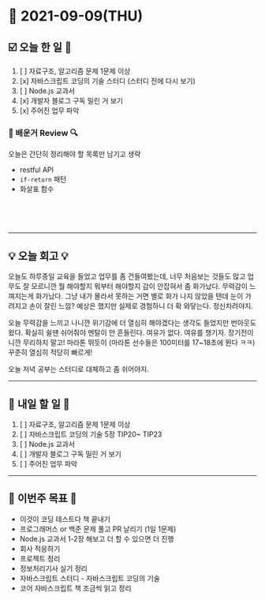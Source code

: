 # 📆 2021-09-09(THU)
## ☑️ 오늘 한 일 📑
1. [ ] 자료구조, 알고리즘 문제 1문제 이상 
2. [x] 자바스크립트 코딩의 기술 스터디 (스터디 전에 다시 보기) 
3. [ ] Node.js 교과서 
4. [x] 개발자 블로그 구독 밀린 거 보기 
5. [x] 주어진 업무 파악 

### 📌️ 배운거 Review 🔍️
오늘은 간단히 정리해야 할 목록만 남기고 생략
- restful API
- `if-return` 패턴
- 화살표 함수 

<br><br><br>
***
## 💡 오늘  회고  💡
 
오늘도 하루종일 교육을 들었고 업무를 좀 건들여봤는데, 너무 처음보는 것들도 많고 업무도 잘 모르니깐 뭘 해야할지 뭐부터 해야할지
감이 안잡혀서 좀 화가났다. 무력감이 느껴지는게 화가났다. 그냥 내가 몰라서 못하는 거면 별로 화가 나지 않았을 텐데 
눈이 가려지고 손이 잘린 느낌? 예상은 했지만 실제로 경험하니 더 확 와닿는다. 정신차려야지. 

오늘 무력감을 느끼고 나니깐 위기감에 더 열심히 해야겠다는 생각도 들었지만 번아웃도 왔다. 확실히 쉴땐 쉬어줘야 멘탈이 안 흔들린다. 
여유가 없다. 여유를 챙기자. 장기전이니깐 무리하지 말고! 마라톤 뛰듯이 (마라톤 선수들은 100미터를 17~18초에 뛴다 ㅋㅋ) 
꾸준히 열심히 적당히 빠르게! 

오늘 저녁 공부는 스터디로 대체하고 좀 쉬어야지. 

***

## 🎯 내일 할 일 🎯
1. [ ] 자료구조, 알고리즘 문제 1문제 이상 
2. [ ] 자바스크립트 코딩의 기술 5장 TIP20~ TIP23 
3. [ ] Node.js 교과서 
4. [ ] 개발자 블로그 구독 밀린 거 보기 
5. [ ] 주어진 업무 파악 


***

## 🏁 이번주 목표 🏁 
- 이것이 코딩 테스트다 책 끝내기
- 프로그래머스 or 백준 문제 풀고 PR 날리기 (1일 1문제)
- Node.js 교과서 1-2장 해보고 더 할 수 있으면 더 진행
- 회사 적응하기 
- 프로젝트 정리 
- 정보처리기사 실기 정리
- 자바스크립트 스터디 - 자바스크립트 코딩의 기술
- 코어 자바스크립트 책 조금씩 읽고 정리
